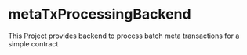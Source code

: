 # metaTxProcessingBackend
This Project provides backend to process batch meta transactions for a simple contract
